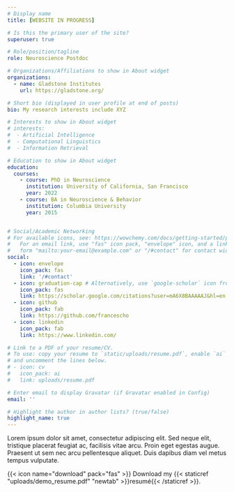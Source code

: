 ```yaml
---
# Display name
title: [WEBSITE IN PROGRESS]

# Is this the primary user of the site?
superuser: true

# Role/position/tagline
role: Neuroscience Postdoc

# Organizations/Affiliations to show in About widget
organizations:
  - name: Gladstone Institutes
    url: https://gladstone.org/

# Short bio (displayed in user profile at end of posts)
bio: My research interests include XYZ

# Interests to show in About widget
# interests:
#  - Artificial Intelligence
#  - Computational Linguistics
#  - Information Retrieval

# Education to show in About widget
education:
  courses:
    - course: PhD in Neuroscience
      institution: University of California, San Francisco
      year: 2022
    - course: BA in Neuroscience & Behavior
      institution: Columbia University
      year: 2015


# Social/Academic Networking
# For available icons, see: https://wowchemy.com/docs/getting-started/page-builder/#icons
#   For an email link, use "fas" icon pack, "envelope" icon, and a link in the
#   form "mailto:your-email@example.com" or "/#contact" for contact widget.
social:
  - icon: envelope
    icon_pack: fas
    link: '/#contact'
  - icon: graduation-cap # Alternatively, use `google-scholar` icon from `ai` icon pack
    icon_pack: fas
    link: https://scholar.google.com/citations?user=mA6X8BAAAAAJ&hl=en
  - icon: github
    icon_pack: fab
    link: https://github.com/francescho
  - icon: linkedin
    icon_pack: fab
    link: https://www.linkedin.com/

# Link to a PDF of your resume/CV.
# To use: copy your resume to `static/uploads/resume.pdf`, enable `ai` icons in `params.toml`,
# and uncomment the lines below.
# - icon: cv
#   icon_pack: ai
#   link: uploads/resume.pdf

# Enter email to display Gravatar (if Gravatar enabled in Config)
email: ''

# Highlight the author in author lists? (true/false)
highlight_name: true
---
```


Lorem ipsum dolor sit amet, consectetur adipiscing elit. Sed neque elit, tristique placerat feugiat ac, facilisis vitae arcu. Proin eget egestas augue. Praesent ut sem nec arcu pellentesque aliquet. Duis dapibus diam vel metus tempus vulputate.

{{< icon name="download" pack="fas" >}} Download my {{< staticref "uploads/demo_resume.pdf" "newtab" >}}resumé{{< /staticref >}}.
